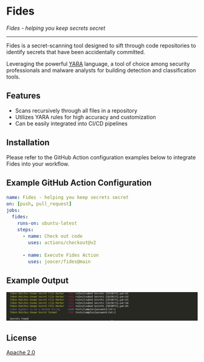 # Fides

_Fides - helping you keep secrets secret_

----

Fides is a secret-scanning tool designed to sift through code repositories to identify secrets that have been accidentally committed.

Leveraging the powerful [YARA](https://yara.readthedocs.io/en/v4.1.1/index.html) language, a tool of choice among security professionals and malware analysts for building detection and classification tools.

## Features

- Scans recursively through all files in a repository
- Utilizes YARA rules for high accuracy and customization
- Can be easily integrated into CI/CD pipelines

## Installation

Please refer to the GitHub Action configuration examples below to integrate Fides into your workflow.

## Example GitHub Action Configuration

~~~yaml
name: Fides - helping you keep secrets secret
on: [push, pull_request]
jobs:
  fides:
    runs-on: ubuntu-latest
    steps:
      - name: Check out code
        uses: actions/checkout@v2

      - name: Execute Fides Action
        uses: joocer/fides@main
~~~

## Example Output

<img src="result-screen.png" width="1206px"/>

## License 

[Apache 2.0](https://github.com/joocer/fides/blob/main/LICENSE)